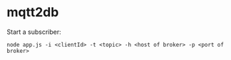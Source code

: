 # mqtt2db

Start a subscriber:
```
node app.js -i <clientId> -t <topic> -h <host of broker> -p <port of broker>
```
